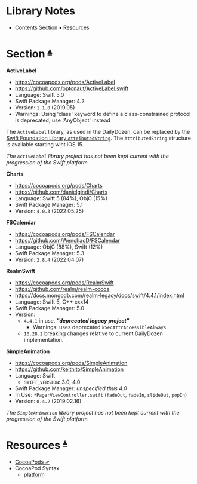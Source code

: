 # Library Notes

* Contents <a id="contents"></a>
[Section](#section-) •
[Resources](#resources-)

# Section <a id="section-"></a><sup>[▴](#contents)</sup>

**ActiveLabel**

* <https://cocoapods.org/pods/ActiveLabel>
* <https://github.com/optonaut/ActiveLabel.swift>
* Language: Swift 5.0
* Swift Package Manager: 4.2
* Version: `1.1.0` (2019.05)
* Warnings: Using 'class' keyword to define a class-constrained protocol is deprecated; use 'AnyObject' instead

The `ActiveLabel` library, as used in the DailyDozen, can be replaced by the [Swift Foundation Library `AttributedString`](https://developer.apple.com/documentation/foundation/attributedstring).  The `AttributedString` structure is available starting wiht iOS 15.

_The `ActiveLabel` library project has not been kept current with the progression of the Swift platform._

**Charts**

* <https://cocoapods.org/pods/Charts>
* <https://github.com/danielgindi/Charts>
* Language: Swift 5 (84%), ObjC (15%)
* Swift Package Manager: 5.1
* Version: `4.0.3` (2022.05.25)

**FSCalendar**

* <https://cocoapods.org/pods/FSCalendar>
* <https://github.com/WenchaoD/FSCalendar>
* Language: ObjC (88%), Swift (12%) 
* Swift Package Manager: 5.3
* Version: `2.8.4` (2022.04.07)

**RealmSwift**

* <https://cocoapods.org/pods/RealmSwift>
* <https://github.com/realm/realm-cocoa>
* <https://docs.mongodb.com/realm-legacy/docs/swift/4.4.1/index.html>
* Language: Swift 5, C++ cxx14
* Swift Package Manager: 5.0
* Version:
    * `4.4.1` in use. _**"deprecated legacy project"**_
        * Warnings: uses deprecated `kSecAttrAccessibleAlways`
    * `10.28.2` breaking changes relative to current DailyDozen implementation.

**SimpleAnimation**

* <https://cocoapods.org/pods/SimpleAnimation>
* <https://github.com/keithito/SimpleAnimation>
* Language: Swift
    * `SWIFT_VERSION`: 3.0, 4.0
* Swift Package Manager: _unspecified thus 4.0_
* In Use: `*PagerViewController.swift` (`fadeOut`, `fadeIn`, `slideOut`, `popIn`)
* Version: `0.4.2` (2019.02.16)

_The `SimpleAnimation` library project has not been kept current with the progression of the Swift platform._

# Resources <a id="resources-"></a><sup>[▴](#contents)</sup>

* [CocoaPods ⇗](https://cocoapods.org/)
* CocoaPod Syntax
    * [platform](https://guides.cocoapods.org/syntax/podfile.html#platform)